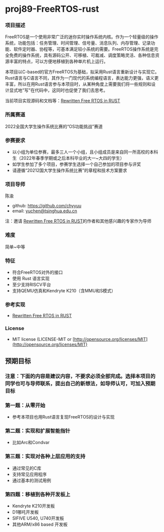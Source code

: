 # proj89-FreeRTOS-rust


### 项目描述
FreeRTOS是一个使用非常广泛的迷你实时操作系统内核。作为一个轻量级的操作系统，功能包括：任务管理、时间管理、信号量、消息队列、内存管理、记录功能、软件定时器、协程等，可基本满足较小系统的需要。FreeRTOS操作系统是完全免费的操作系统，具有源码公开、可移植、可裁减、调度策略灵活、各种信息资源丰富的特点，可以方便地移植到各种单片机上运行。

本项目以C-based的官方FreeRTOS为基础，拟采用Rust语言重新设计与实现它。Rust语言与C语言不同，其作为一门现代的系统编程语言，表达能力更强，语义更丰富，所以在用Rust语言参与本项目时，从某种角度上需要我们将一些规则和设计显式地"写"在代码中，这同时也促使了我们去思考。

当前项目实现源码和文档等：[Rewritten Free RTOS in RUST](https://github.com/OSH-2019/x-rust-freertos)

### 所属赛道
2022全国大学生操作系统比赛的“OS功能挑战”赛道

### 参赛要求
- 以小组为单位参赛，最多三人一个小组，且小组成员是来自同一所高校的本科生（2022年春季学期或之后本科毕业的大一~大四的学生）
- 如学生参加了多个项目，参赛学生选择一个自己参加的项目参与评奖
- 请遵循“20212国大学生操作系统比赛”的章程和技术方案要求

### 项目导师

陈渝 
- github:  https://github.com/chyyuu
- email: yuchen@tsinghua.edu.cn

注：邀请 [Rewritten Free RTOS in RUST](https://github.com/OSH-2019/x-rust-freertos)的作者和其他感兴趣的专家作为导师

### 难度

简单~中等

### 特征
- 符合FreeRTOS对外的接口
- 使用 Rust 语言实现
- 至少支持RISCV平台
- 支持QEMU仿真和Kendryte K210（含MMU和S模式）

### 参考实现
- [Rewritten Free RTOS in RUST](https://github.com/OSH-2019/x-rust-freertos)

### License
- MIT license (LICENSE-MIT or [http://opensource.org/licenses/MIT](http://opensource.org/licenses/MIT)

## 预期目标

### 注意：下面的内容是建议内容，不要求必须全部完成。选择本项目的同学也可与导师联系，提出自己的新想法，如导师认可，可加入预期目标

### 第一题：从零开始
- 参考本项目也用Rust语言复现FreeRTOS的设计与实现

### 第二题：实现和扩展智能指针
- 比如Arc和Condvar

### 第三题：实现对各种上层应用的支持
- 通过常见的C库
- 支持常见应用程序
- 通过基本的测试用例

### 第四题：移植到各种开发板上
- Kendryte K210开发板
- D1哪吒开发板
- SIFIVE U540, U740开发板
- 其他ARM/x86 based 开发板
